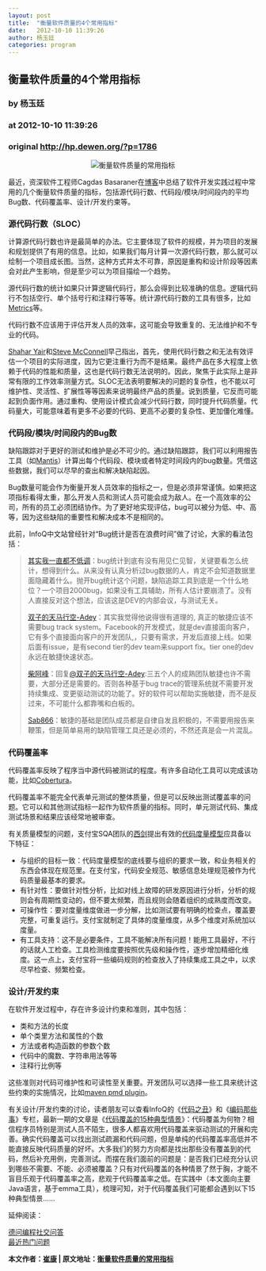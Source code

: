 ```yaml
---
layout: post
title:  "衡量软件质量的4个常用指标"
date:   2012-10-10 11:39:26
author: 杨玉廷
categories: program
---
```


## 衡量软件质量的4个常用指标
### by 杨玉廷
### at 2012-10-10 11:39:26
### original <http://hp.dewen.org/?p=1786>

<div style="text-align:center;margin-bottom:5px;margin-top:5px"><img src="http://hp.dewen.org/wp-content/uploads/2012/10/KonsoleIndya-Web-Applications.jpg" alt="衡量软件质量的常用指标" title="衡量软件质量的常用指标" border="0"></div>
<p>最近，资深软件工程师Cagdas Basaraner在<a href="http://codebuild.blogspot.com/2012/09/5-common-automized-software-quality.html">博客</a>中总结了软件开发实践过程中常用的几个衡量软件质量的指标，包括源代码行数、代码段/模块/时间段内的平均Bug数、代码覆盖率、设计/开发约束等。<span></span></p>
<h2 style="font-size:16px;text-transform:none">源代码行数（SLOC）</h2>
<p>计算源代码行数也许是最简单的办法。它主要体现了软件的规模，并为项目的发展和规划提供了有用的信息。比如，如果我们每月计算一次源代码行数，那么就可以绘制一个项目成长图。当然，这种方式并太不可靠，原因是重构和设计阶段等因素会对此产生影响，但是至少可以为项目描绘一个趋势。</p>
<p>源代码行数的统计如果只计算逻辑代码行，那么会得到比较准确的信息。逻辑代码行不包括空行、单个括号行和注释行等等。统计源代码行数的工具有很多，比如<a href="https://www.zxproxy.com/browse.php?u=gJsDtHMoTlIt%2Fxuw%2FsThGtyEHLKsVFtcNyVvSJFILmj3JCQsduUNyUaXPbRAz5%2BHqQCi%2F%2B9JyU40XDYvSoGdglQQoW0%3D&amp;b=6">Metrics</a>等。</p>
<p>代码行数不应该用于评估开发人员的效率，这可能会导致重复的、无法维护和不专业的代码。</p>
<p><a href="http://www.dev102.com/index.php?s=measure+">Shahar Yair</a>和<a href="http://forums.construx.com/blogs/stevemcc/archive/2008/04/09/measuring-productivity-of-individual-programmers.aspx">Steve McConnell</a>早己指出，首先，使用代码行数之和无法有效评估一个项目的实际进度，因为它更注重行为而不是结果。最终产品在多大程度上依赖于代码的性能和质量，这也是代码行数无法说明的。因此，聚焦于此实际上是非常有限的工作效率测量方式。SLOC无法表明要解决的问题的复杂性，也不能以可维护性、灵活性、扩展性等等因素来说明最终产品的质量。说到质量，它反而可能起到负面作用。通过重构、使用设计模式会减少代码行数，同时提升代码质量。代码量大，可能意味着有更多不必要的代码、更高不必要的复杂性、更加僵化难懂。</p>
<h2 style="font-size:16px;text-transform:none">代码段/模块/时间段内的Bug数</h2>
<p>缺陷跟踪对于更好的测试和维护是必不可少的。通过缺陷跟踪，我们可以利用报告工具（如<a href="https://www.zxproxy.com/browse.php?u=gJsDtHMoTlUt%2Bw6y7NThVZ2ZCfo%3D&amp;b=6">Mantis</a>）计算出每个代码段、模块或者特定时间段内的bug数量。凭借这些数据，我们可以尽早的查出和解决缺陷起因。</p>
<p>Bug数量可能会作为衡量开发人员效率的指标之一，但是必须非常谨慎。如果把这项指标看得太重，那么开发人员和测试人员可能会成为敌人。在一个高效率的公司，所有的员工必须团结协作。为了更好地实现评估，bug可以被分为低、中、高等，因为这些缺陷的重要性和解决成本不是相同的。</p>
<p>此前，InfoQ中文站曾经针对“Bug统计是否在浪费时间”做了讨论，大家的看法包括：</p>
<blockquote><p><a href="http://www.weibo.com/sickooo">其实我一直都不低调</a>：bug统计到底有没有用见仁见智，关键要看怎么统计，想得到什么。从来没有认真分析过bug数据的人，肯定不会知道数据里面隐藏着什么。抛开bug统计这个问题，缺陷追踪工具到底是一个什么地位？一个项目2000bug，如果没有工具辅助，所有人估计要崩溃了。没有人直接反对这个想法，应该这是DEV的内部会议，与测试无关。</p>
<p><a href="http://www.weibo.com/1812419421">双子的天马行空-Adey</a>：其实我觉得他说得很有道理的, 真正的敏捷应该不需要bug track system。Facebook的开发模式，就是dev直接面向客户，它有多个直接面向客户的开发团队,，只要有需求，开发后直接上线。如果后面有issue，是有second tier的dev team来support fix。tier one的dev永远在敏捷快速状态。</p>
<p><a href="http://www.weibo.com/chaiaf">柴阿峰</a>：回复<a href="http://www.weibo.com/n/%E5%8F%8C%E5%AD%90%E7%9A%84%E5%A4%A9%E9%A9%AC%E8%A1%8C%E7%A9%BA-Adey">@双子的天马行空-Adey</a>:三五个人的成熟团队敏捷也许不需要，大部分还是需要的。否则各种基于bug trace的管理系统就不需要开发持续集成、变更驱动测试的功能了。好的软件可以帮助实施敏捷，而不是反过来，不可能什么都靠嘴和白板的。</p>
<p><a href="http://www.weibo.com/2686378823">Sab866</a>：敏捷的基础是团队成员都是自律自发且积极的，不需要用报告来鞭策，但是简单易用的缺陷管理工具还是必须的，不然还真是会一片混乱。</p></blockquote>
<h2 style="font-size:16px;text-transform:none">代码覆盖率</h2>
<p>代码覆盖率反映了程序当中源代码被测试的程度。有许多自动化工具可以完成该功能，比如<a href="https://www.zxproxy.com/browse.php?u=gJsDtHMoTlEu%2BFS48Nu6H5edC7nsUEtcIiNzRs0CKib1MHkidukah1mPZLsDg4KAqhek7%2FNLgw%3D%3D&amp;b=6">Cobertura</a>。</p>
<p>代码覆盖率不能完全代表单元测试的整体质量，但是可以反映出测试覆盖率的问题。它可以和其他测试指标一起作为软件质量的指标。同时，单元测试代码、集成测试场景和结果应该经常地被审查。</p>
<p>有关质量模型的问题，支付宝SQA团队的<a href="http://weibo.com/u/1746604145">西剑</a>提出有效的<a href="http://www.infoq.com/cn/news/2012/07/qclub-quality-measures">代码度量模型</a>应具备以下特征：</p>
<ul>
<li>与组织的目标一致：代码度量模型的底线要与组织的要求一致，和业务相关的东西会体现在规范里。在支付宝，代码安全规范、敏感信息处理规范被作为代码质量最基本的要求。</li>
<li>有针对性：要做针对性分析，比如对线上故障的研发原因进行分析，分析的规则会有周期性变动的，但不要太频繁，而且规则会随着组织的成熟度而改变。</li>
<li>可操作性：要对度量维度做进一步分解，比如测试要有明确的检查点，覆盖要完整，可重复运行。支付宝就制定了具体的度量维度，从多个维度对系统加以度量。</li>
<li>有工具支持：这不是必要条件，工具不能解决所有问题！能用工具最好，不行的话就人工检查。工具检测维度要按照优先级和操作性，逐步增加精细化维度。这一点上，支付宝将一些编码规则的检查放入了持续集成工具之中，以求尽早检查、频繁检查。</li>
</ul>
<h2 style="font-size:16px;text-transform:none">设计/开发约束</h2>
<p>在软件开发过程中，存在许多设计约束和准则，其中包括：</p>
<ul>
<li>类和方法的长度</li>
<li>单个类里方法和属性的个数</li>
<li>方法或者构造函数的参数个数</li>
<li>代码中的魔数、字符串用法等等</li>
<li>注释行比例等</li>
</ul>
<p>这些准则对代码可维护性和可读性至关重要。开发团队可以选择一些工具来统计这些约束的实施情况，比如<a href="https://www.zxproxy.com/browse.php?u=gJsDrmUpBVZi9Aq6%2FN7wVZ2ZCfrzTFtJPCJyAtNMNiLtfCYje6YYil6RIr8B&amp;b=6">maven pmd plugin</a>。</p>
<p>有关设计/开发约束的讨论，读者朋友可以查看InfoQ的《<a href="http://www.infoq.com/cn/ugly-code">代码之丑</a>》和《<a href="http://www.infoq.com/cn/coding-those-things">编码那些事</a>》专栏，最新一期的文章是《<a href="http://www.infoq.com/cn/articles/code-coverage">代码覆盖的15种典型情景</a>》：代码覆盖为何物？相信程序员特别是测试人员不陌生，很多人都喜欢用代码覆盖来驱动测试的开展和完善。确实代码覆盖可以找出测试疏漏和代码问题，但是单纯的代码覆盖率高低并不能直接反映代码质量的好坏。大多我们的努力方向都是找出那些没有覆盖到的代码，然后补充用例，完善测试。而摆在我们面前的问题是：是否我们已经充分认识到哪些不需要、不能、必须被覆盖？只有对代码覆盖的各种情景了然于胸，才能不盲目乐观于代码覆盖率之高，悲观于代码覆盖率之低。在实践中（本文面向主要Java语言，基于emma工具），梳理可知，对于代码覆盖我们可能都会遇到以下15种典型情景……</p>
<p>延伸阅读：</p>
<p><a href="http://www.dewen.org/">德问编程社交问答</a><br>
<a href="http://www.dewen.org/questions/hot">最近热门问题</a></p>
<p><b>本文作者：<a href="http://www.infoq.com/cn/author/%E5%B4%94%E5%BA%B7">崔康</a> | 原文地址：<a href="http://www.infoq.com/cn/news/2012/10/software-quality-metric">衡量软件质量的常用指标</a></b></p>